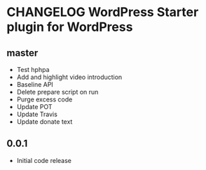 # CHANGELOG WordPress Starter plugin for WordPress

## master
* Test hphpa
* Add and highlight video introduction
* Baseline API
* Delete prepare script on run
* Purge excess code
* Update POT
* Update Travis
* Update donate text

## 0.0.1
* Initial code release 